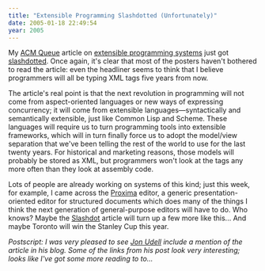 ```yaml
---
title: "Extensible Programming Slashdotted (Unfortunately)"
date: 2005-01-18 22:49:54
year: 2005
---
```

My <a href="http://www.acmqueue.org">ACM Queue</a> article on <a href="http://www.acmqueue.com/modules.php?name=Content&pa=showpage&pid=247&page=1">extensible programming systems</a> just got <a href="http://developers.slashdot.org/developers/05/01/18/2157249.shtml?tid=156">slashdotted</a>.  Once again, it's clear that most of the posters haven't bothered to read the article: even the headliner seems to think that I believe programmers will all be typing XML tags five years from now.

The article's real point is that the next revolution in programming will not come from aspect-oriented languages or new ways of expressing concurrency; it will come from extensible languages—syntactically and semantically extensible, just like Common Lisp and Scheme.  These languages will require us to turn programming tools into extensible frameworks, which will in turn finally force us to adopt the model/view separation that we've been telling the rest of the world to use for the last twenty years.  For historical and marketing reasons, those models will probably be stored as XML, but programmers won't look at the tags any more often than they look at assembly code.

Lots of people are already working on systems of this kind; just this week, for example, I came across the <a href="http://www.cs.uu.nl/research/projects/proxima/">Proxima</a> editor, a generic presentation-oriented editor for structured documents which does many of the things I think the next generation of general-purpose editors will have to do.  Who knows?  Maybe the <a href="http://www.slashdot.org">Slashdot</a> article will turn up a few more like this...  And maybe Toronto will win the Stanley Cup this year.

<em>Postscript: I was very pleased to see <a href="http://weblog.infoworld.com/udell/2005/01/19.html">Jon Udell</a> include a mention of the article in his blog.  Some of the links from his post look very interesting; looks like I've got some more reading to to...</em>

